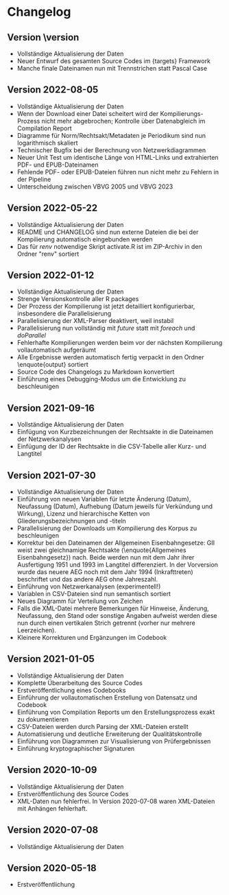 # Changelog


## Version \version


- Vollständige Aktualisierung der Daten
- Neuer Entwurf des gesamten Source Codes im {targets} Framework
- Manche finale Dateinamen nun mit Trennstrichen statt Pascal Case

## Version 2022-08-05

- Vollständige Aktualisierung der Daten
- Wenn der Download einer Datei scheitert wird der Kompilierungs-Prozess nicht mehr abgebrochen; Kontrolle über Datenabgleich im Compilation Report
- Diagramme für Norm/Rechtsakt/Metadaten je Periodikum sind nun logarithmisch skaliert
- Technischer Bugfix bei der Berechnung von Netzwerkdiagrammen
- Neuer Unit Test um identische Länge von HTML-Links und extrahierten PDF- und EPUB-Dateinamen
- Fehlende PDF- oder EPUB-Dateien führen nun nicht mehr zu Fehlern in der Pipeline
- Unterscheidung zwischen VBVG 2005 und VBVG 2023


## Version 2022-05-22

- Vollständige Aktualisierung der Daten
- README und CHANGELOG sind nun externe Dateien die bei der Kompilierung automatisch eingebunden werden
- Das für *renv* notwendige Skript activate.R ist im ZIP-Archiv in den Ordner "renv" sortiert


## Version 2022-01-12

- Vollständige Aktualisierung der Daten
- Strenge Versionskontrolle aller R packages
- Der Prozess der Kompilierung ist jetzt detailliert konfigurierbar, insbesondere die Parallelisierung
- Parallelisierung der XML-Parser deaktivert, weil instabil
- Parallelisierung nun vollständig mit *future* statt mit *foreach* und *doParallel* 
- Fehlerhafte Kompilierungen werden beim vor der nächsten Kompilierung vollautomatisch aufgeräumt
- Alle Ergebnisse werden automatisch fertig verpackt in den Ordner \enquote{output} sortiert
- Source Code des Changelogs zu Markdown konvertiert
- Einführung eines Debugging-Modus um die Entwicklung zu beschleunigen

## Version 2021-09-16

- Vollständige Aktualisierung der Daten
- Einfügung von Kurzbezeichnungen der Rechtsakte in die Dateinamen der Netzwerkanalysen
- Einfügung der ID der Rechtsakte in die CSV-Tabelle aller Kurz- und Langtitel

 
## Version 2021-07-30
 
- Vollständige Aktualisierung der Daten
- Einführung von neuen Variablen für letzte Änderung (Datum), Neufassung (Datum), Aufhebung (Datum jeweils für Verkündung und Wirkung), Lizenz und hierarchische Ketten von Gliederungsbezeichnungen und -titeln
- Parallelisierung der Downloads um Kompilierung des Korpus zu beschleunigen
- Korrektur bei den Dateinamen der Allgemeinen Eisenbahngesetze: GII weist zwei gleichnamige Rechtsakte (\enquote{Allgemeines Eisenbahngesetz}) nach. Beide werden nun mit dem Jahr ihrer Ausfertigung 1951 und 1993 im Langtitel differenziert. In der Vorversion wurde das neuere AEG noch mit dem Jahr 1994 (Inkrafttreten) beschriftet und das andere AEG ohne Jahreszahl.
- Einführung von Netzwerkanalysen (experimentell!)
- Variablen in CSV-Dateien sind nun semantisch sortiert
- Neues Diagramm für Verteilung von Zeichen
- Falls die XML-Datei mehrere Bemerkungen für Hinweise, Änderung, Neufassung, den Stand oder sonstige Angaben aufweist werden diese nun durch einen vertikalen Strich getrennt (vorher nur mehrere Leerzeichen). 
- Kleinere Korrekturen und Ergänzungen im Codebook

 
## Version 2021-01-05

 
- Vollständige Aktualisierung der Daten
- Komplette Überarbeitung des Source Codes
- Erstveröffentlichung eines Codebooks
- Einführung der vollautomatischen Erstellung von Datensatz und Codebook
- Einführung von Compilation Reports um den Erstellungsprozess exakt zu dokumentieren
- CSV-Dateien werden durch Parsing der XML-Dateien erstellt
- Automatisierung und deutliche Erweiterung der Qualitätskontrolle
- Einführung von Diagrammen zur Visualisierung von Prüfergebnissen
- Einführung kryptographischer Signaturen
 
 
## Version 2020-10-09


- Vollständige Aktualisierung der Daten
- Erstveröffentlichung des Source Codes
- XML-Daten nun fehlerfrei. In Version 2020-07-08 waren XML-Dateien mit Anhängen fehlerhaft.

 
 
## Version 2020-07-08

 
- Vollständige Aktualisierung der Daten
 
 
## Version 2020-05-18

- Erstveröffentlichung
 
